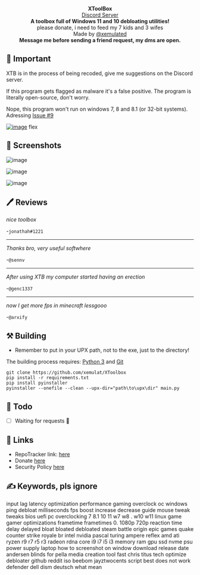 <p align="center">
<strong>XToolBox</strong>
</br>
<a href="https://discord.gg/rwZtqj6HqZ">Discord Server</a>
</br>
<strong>A toolbox full of Windows 11 and 10 debloating utilities!</strong>
</br>
please donate, i need to feed my 7 kids and 3 wifes
</br>
Made by <a href="https://discord.com/users/927441405079588914">@xemulated</a>
</br>
<strong>Message me before sending a friend request, my dms are open.</strong>
</br>

## 📑 Important

XTB is in the process of being recoded, give me suggestions on the Discord server.

If this program gets flagged as malware it's a false positive. The program is literally open-source, don't worry.

Nope, this program won't run on windows 7, 8 and 8.1 (or 32-bit systems). Adressing [Issue #9](https://github.com/xemulat/XToolbox/issues/9)

[![image](https://user-images.githubusercontent.com/98595166/219121380-9a0d0213-47db-41ea-8525-2b68d3388c44.png)](https://www.majorgeeks.com/files/details/xtoolbox.html)
flex

## 📸 Screenshots
![image](https://github.com/xemulat/XToolbox/assets/98595166/309dedc6-5bbd-479a-a2b8-c6e69fe610db)

![image](https://github.com/xemulat/XToolbox/assets/98595166/d6ffa6ca-06cf-49d5-aefa-92e0d1ebf69b)

![image](https://github.com/xemulat/XToolbox/assets/98595166/d2f726c6-5351-4501-9d14-df6240372036)

## 🖊️ Reviews
*nice toolbox*

-`jonathah#1221`

------

*Thanks bro, very useful softwhere*

-`@sennv`

------

*After using XTB my computer started having an erection*

-`@genc1337`

------

*now I get more fps in minecraft lessgooo*

-`@arxify`
## ⚒️ Building
- Remember to put in your UPX path, not to the exe, just to the directory!

The building process requires: [Python 3](https://www.python.org/downloads/) and [Git](https://git-scm.com/downloads)
```
git clone https://github.com/xemulat/XToolbox
pip install -r requirements.txt
pip install pyinstaller
pyinstaller --onefile --clean --upx-dir="path\to\upx\dir" main.py
```

## 📌 Todo
- [ ] Waiting for requests 🚎

## 🔗 Links
- RepoTracker link: [here](https://repo-tracker.com/r/gh/xemulat/XToolBox)
- Donate [here](https://rentry.org/HowToSupportXem)
- Security Policy [here](https://github.com/xemulat/XToolBox/blob/main/SECURITY.md)

## ✍️ Keywords, pls ignore
input lag latency optimization performance gaming overclock oc windows ping debloat milliseconds fps boost increase decrease guide mouse tweak tweaks bios uefi pc overclocking 7 8.1 10 11 w7 w8 . w10 w11 linux game gamer optimizations frametime frametimes 0. 1080p 720p reaction time delay delayed bloat bloated debloated steam battle origin epic games quake counter strike royale br intel nvidia pascal turing ampere reflex amd ati ryzen r9 r7 r5 r3 radeon rdna core i9 i7 i5 i3 memory ram gpu ssd nvme psu power supply laptop how to screenshot on window download release date andersen blinds for pella media creation tool fast chris titus tech optimize debloater github reddit iso beebom jayztwocents script best does not work defender dell dism deutsch what mean 
